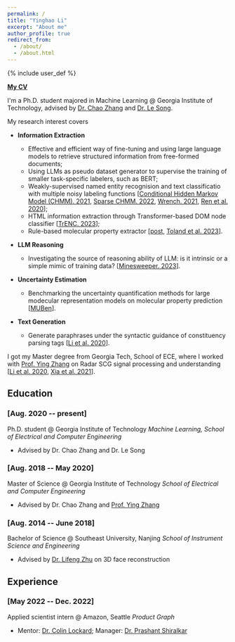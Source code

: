 ```yaml
---
permalink: /
title: "Yinghao Li"
excerpt: "About me"
author_profile: true
redirect_from:
  - /about/
  - /about.html
---
```


{% include user_def %}

**[My CV]({{base_path}}/files/CV-Yinghao.Li.pdf)**

I'm a Ph.D. student majored in Machine Learning @ Georgia Institute of Technology, advised by [Dr. Chao Zhang](http://chaozhang.org/) and [Dr. Le Song](https://www.linkedin.com/in/le-song-03223813/).

My research interest covers
- **Information Extraction**
  - Effective and efficient way of fine-tuning and using large language models to retrieve structured information from free-formed documents;
  - Using LLMs as pseudo dataset generator to supervise the training of smaller task-specific labelers, such as BERT;
  - Weakly-supervised named entity recognision and text classificatio with multiple noisy labeling functions [[Conditional Hidden Markov Model (CHMM). 2021](https://arxiv.org/abs/2105.12848), [Sparse CHMM. 2022](https://arxiv.org/abs/2205.14228), [Wrench. 2021](https://arxiv.org/abs/2109.11377), [Ren et al. 2020](https://arxiv.org/abs/2010.04582)];
  - HTML information extraction through Transformer-based DOM node classifier [[TrENC. 2023](https://arxiv.org/abs/2305.14549)];
  - Rule-based molecular property extractor [[post]({{base_path}}/posts/2023/07/material-ie/), [Toland et al. 2023](https://pubs.acs.org/doi/10.1021/acs.jpca.3c05870#)].

- **LLM Reasoning**
  - Investigating the source of reasoning ability of LLM: is it intrinsic or a simple mimic of training data? [[Minesweeper. 2023](https://arxiv.org/abs/2311.07387)].

- **Uncertainty Estimation**
  - Benchmarking the uncertainty quantification methods for large modecular representation models on molecular property prediction [[MUBen](https://arxiv.org/abs/2306.10060)].

- **Text Generation**
  - Generate paraphrases under the syntactic guidance of constituency parsing tags [[Li et al. 2020](https://arxiv.org/abs/2010.01737)].


I got my Master degree from Georgia Tech, School of ECE, where I worked with [Prof. Ying Zhang](https://zhang.ece.gatech.edu/) on Radar SCG signal processing and understanding [[Li et al. 2020](https://ieeexplore.ieee.org/document/8920010), [Xia et al. 2021](https://ieeexplore.ieee.org/document/9143413)].


Education
---

### [Aug. 2020 -- present]

Ph.D. student @ Georgia Institute of Technology
*Machine Learning, School of Electrical and Computer Engineering*
- Advised by Dr. Chao Zhang and Dr. Le Song

### [Aug. 2018 -- May 2020]

Master of Science @ Georgia Institute of Technology
*School of Electrical and Computer Engineering*
- Advised by Dr. Chao Zhang and [Prof. Ying Zhang](https://zhang.ece.gatech.edu/)

### [Aug. 2014 -- June 2018]

Bachelor of Science @ Southeast University, Nanjing
*School of Instrument Science and Engineering*
- Advised by [Dr. Lifeng Zhu](https://ins.seu.edu.cn/yk_english/2020/0219/c27542a317780/page.htm) on 3D face reconstruction

Experience
---

### [May 2022 -- Dec. 2022]
Applied scientist intern @ Amazon, Seattle
*Product Graph*
- Mentor: [Dr. Colin Lockard](https://www.colinlockard.com/); Manager: [Dr. Prashant Shiralkar](https://sites.google.com/site/shiralkarprashant/)

